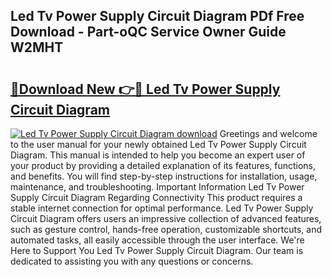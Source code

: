 ## Led Tv Power Supply Circuit Diagram PDf Free Download - Part-oQC Service Owner Guide W2MHT

# <h2><a href="http://dfs6z0j.blite.top/?on=Led+Tv+Power+Supply+Circuit+Diagram">🔗Download New 👉🔴 Led Tv Power Supply Circuit Diagram</a></h2>

[![Led Tv Power Supply Circuit Diagram download](https://i.imgur.com/lujVjoI.png)](http://dfs6z0j.blite.top/?on=Led+Tv+Power+Supply+Circuit+Diagram)
Greetings and welcome to the user manual for your newly obtained Led Tv Power Supply Circuit Diagram. This manual is intended to help you become an expert user of your product by providing a detailed explanation of its features, functions, and benefits. You will find step-by-step instructions for installation, usage, maintenance, and troubleshooting. Important Information Led Tv Power Supply Circuit Diagram Regarding Connectivity This product requires a stable internet connection for optimal performance. Led Tv Power Supply Circuit Diagram offers users an impressive collection of advanced features, such as gesture control, hands-free operation, customizable shortcuts, and automated tasks, all easily accessible through the user interface. We're Here to Support You Led Tv Power Supply Circuit Diagram. Our team is dedicated to assisting you with any questions or concerns.

